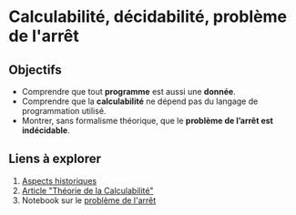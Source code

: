# Calculabilité, décidabilité, problème de l'arrêt

## Objectifs
* Comprendre que tout **programme** est aussi une **donnée**.
* Comprendre que la **calculabilité** ne dépend pas du langage de programmation utilisé.
* Montrer, sans formalisme théorique, que le **problème de l’arrêt est indécidable**.

## Liens à explorer
1. [Aspects historiques](http://www.monlyceenumerique.fr/nsi_terminale/lp/lp1_calculabilite_decidabilite.php#1)
2. [Article "Théorie de la Calculabilité"](https://fr.wikipedia.org/wiki/Th%C3%A9orie_de_la_calculabilit%C3%A9#D%C3%A9finition_d'une_fonction_calculable)
3. Notebook sur le [problème de l'arrêt](https://github.com/thfruchart/tnsi/blob/main/15/Pb_ARRET.ipynb)
